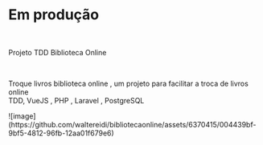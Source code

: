 <h1> Em produção</h1>
</br>
<p>Projeto TDD Biblioteca Online</p>
</br>
<p>Troque livros biblioteca online , um projeto para facilitar a troca de livros online </br>
TDD, VueJS , PHP , Laravel , PostgreSQL
</p>
![image](https://github.com/waltereidi/bibliotecaonline/assets/6370415/004439bf-9bf5-4812-96fb-12aa01f679e6)

